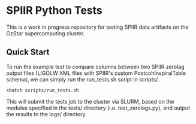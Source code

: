 # SPIIR Python Tests

This is a work in progress repository for testing SPIIR data artifacts on the OzStar
supercomputing cluster.

## Quick Start

To run the example test to compare columns between two SPIIR zerolag output files
(LIGOLW XML files with SPIIR's custom PostcohInspiralTable schema), we can simply run
the run_tests.sh script in scripts/.

    sbatch scripts/run_tests.sh

This will submit the tests job to the cluster via SLURM, based on the modules specified
in the tests/ directory (i.e. test_zerolags.py), and output the results to the logs/
directory.